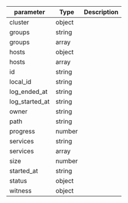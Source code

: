 | parameter | Type | Description |
| ----------- | ----------- |----------- |
| cluster  |  object  |    |
| groups  |  string  |    |
| groups  |  array  |    |
| hosts  |  object  |    |
| hosts  |  array  |    |
| id  |  string  |    |
| local_id  |  string  |    |
| log_ended_at  |  string  |    |
| log_started_at  |  string  |    |
| owner  |  string  |    |
| path  |  string  |    |
| progress  |  number  |    |
| services  |  string  |    |
| services  |  array  |    |
| size  |  number  |    |
| started_at  |  string  |    |
| status  |  object  |    |
| witness  |  object  |    |